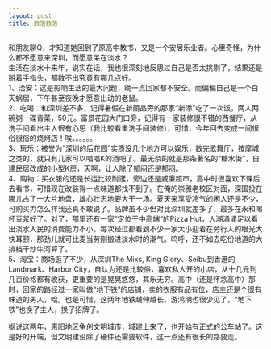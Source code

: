 ```yaml
---
layout: post
title: 数落数落
---
```


<p>和朋友聊Q，才知道她回到了原高中教书，又是一个安居乐业者。心里奇怪，为什么都不愿意来深圳，而愿意呆在淡水？<br />
生活在淡水十来年，说实在话，我也很深刻地反思过自己是否太挑剔了，结果还是掰着手指头，都数不出究竟有哪几点好。<br />
1、治安：这是影响生活的最大问题，晚一点回家都不安全。而偏偏自己是一个白天蜗居，下午甚至夜晚才愿意出动的老鼠。<br />
2、吃喝：和深圳差不多，记得暑假在新丽晶旁的那家“新添”吃了一次饭，两人两碗粥一碟青菜，50元。富景花园大门口旁，记得有一家装修很不错的西餐厅，从洗手间看出主人很有心思（我比较看重洗手间装修），可惜，今年回去变成一间很俗很俗的烧烤店！唉。。。。。。<br />
3、玩乐：被誉为“深圳的后花园”实质没几个地方可以娱乐，数完歌舞厅，按摩城之类的，就只有几家可以唱唱K的酒吧了。最无奈的就是那条著名的“糖水街”，自建民居改成的小型K房，天啊，让人除了郁闷还是郁闷。<br />
4、购物：买衣服的还是长运比较耐逛，旁边还是威廉超市，高中时很喜欢下课后去看书，可惜现在改装得一点味道都找不到了。在俺的崇雅老校区对面，深国投在哪儿占了一大片地盘，雄心壮志地要大干一场。夏天来享受冷气的闲人还是不少，可购买力怎么样我还真不敢说了。品牌虽不少但对比深圳就差多了，最多在永和喝杯豆浆好了。对了，那里还有一家“定位于中高端”的Pizza Hut，人潮涌涌足以看出淡水人民的消费能力不小。每次经过都看到不少一家大小迎着在旁行人的眼光大快耳颐，那劲儿就可比麦当劳刚搬进淡水时的潮气。呜呼，还不如去吃份地道的大排档干炒牛河算了。<br />
5、淘宝：商场逛了不少，从深圳The Mixs, King Glory、Seibu到香港的Landmark、Harbor City，自认为还是比较俗，喜欢私人开的小店，从十几元到几百价格都有收获，更重要的是晃晃悠悠，其乐无穷。高中（还是怀念高中）那时，回家的路经过一家叫做“地下铁”的店铺，卖的衣服有品有位，店主还是个很有味道的男人，哈。也是可惜，这两年地铁越伸越长，游鸿明也很少见了，“地下铁”也换了主人，换了招牌了。</p>
<p>据说这两年，惠阳地区争创文明城市，城建上来了，也开始有正式的公车站了。这是好的开端，但文明建设除了硬件还需要软件，这一点还有很长的路要走。</p>

